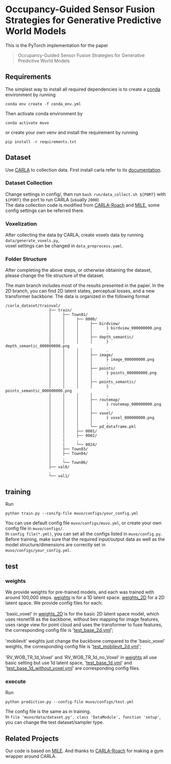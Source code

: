 # Occupancy-Guided Sensor Fusion Strategies for Generative Predictive World Models
This is the PyTorch implementation for the paper
>  Occupancy-Guided Sensor Fusion Strategies for Generative Predictive World Models <br/>

## Requirements
The simplest way to install all required dependencies is to create 
a [conda](https://docs.conda.io/projects/miniconda/en/latest/) environment by running
```
conda env create -f conda_env.yml
```
Then activate conda environment by
```
conda activate muvo
```
or create your own venv and install the requirement by running
```
pip install -r requirements.txt
```


## Dataset
Use [CARLA](http://carla.org/) to collection data. 
First install carla refer to its [documentation](https://carla.readthedocs.io/en/latest/).

### Dataset Collection
Change settings in config/, 
then run `bash run/data_collect.sh ${PORT}` 
with `${PORT}` the port to run CARLA (usually `2000`) <br/>
The data collection code is modified from 
[CARLA-Roach](https://github.com/zhejz/carla-roach) and [MILE](https://github.com/wayveai/mile),
some config settings can be referred there.

### Voxelization
After collecting the data by CARLA, create voxels data by running `data/generate_voxels.py`, <br/> 
voxel settings can be changed in `data_preprocess.yaml`.

### Folder Structure
After completing the above steps, or otherwise obtaining the dataset,
please change the file structure of the dataset. <br/>

The main branch includes most of the results presented in the paper. In the 2D branch, you can find 2D latent states, perceptual losses, and a new transformer backbone. The data is organized in the following format
```
/carla_dataset/trainval/
                   ├── train/
                   │     ├── Town01/
                   │     │     ├── 0000/
                   │     │     │     ├── birdview/
                   │     │     │     │      ├ birdview_000000000.png
                   │     │     │     │      .
                   │     │     │     ├── depth_semantic/
                   │     │     │     │      ├ depth_semantic_000000000.png
                   │     │     │     │      .
                   │     │     │     ├── image/
                   │     │     │     │      ├ image_000000000.png
                   │     │     │     │      .
                   │     │     │     ├── points/
                   │     │     │     │      ├ points_000000000.png
                   │     │     │     │      .
                   │     │     │     ├── points_semantic/
                   │     │     │     │      ├ points_semantic_000000000.png
                   │     │     │     │      .
                   │     │     │     ├── routemap/
                   │     │     │     │      ├ routemap_000000000.png
                   │     │     │     │      .
                   │     │     │     ├── voxel/
                   │     │     │     │      ├ voxel_000000000.png
                   │     │     │     │      .
                   │     │     │     └── pd_dataframe.pkl
                   │     │     ├── 0001/
                   │     │     ├── 0002/
                   │     |     .
                   │     |     └── 0024/
                   │     ├── Town03/
                   │     ├── Town04/
                   │     .
                   │     └── Town06/
                   ├── val0/
                   .
                   └── val1/
```

## training
Run
```angular2html
python train.py --conifg-file muvo/configs/your_config.yml
```
You can use default config file `muvo/configs/muvo.yml`, or create your own config file in `muvo/configs/`. <br/>
In `config file(*.yml)`, you can set all the configs listed in `muvo/config.py`. <br/>
Before training, make sure that the required input/output data as well as the model structure/dimensions are correctly set in `muvo/configs/your_config.yml`.

## test

### weights

We provide weights for pre-trained models, and each was trained with around 100,000 steps. [weights](https://github.com/daniel-bogdoll/MUVO/releases/tag/1.0) is for a 1D latent space. [weights_2D](https://github.com/daniel-bogdoll/MUVO/releases/tag/2.0) for a 2D latent space. We provide config files for each:  <br/>  <br/> 
'basic_voxel' in [weights_2D](https://github.com/daniel-bogdoll/MUVO/releases/tag/2.0) is for the basic 2D latent space model, which uses resnet18 as the backbone, without bev mapping for image features, uses range view for point cloud and uses the transformer to fuse features, the corresponding config file is '[test_base_2d.yml](https://github.com/daniel-bogdoll/MUVO/blob/main/muvo/configs/test_base_2d.yml)';  <br/>  <br/> 
'mobilevit' weights just change the backbone compared to the 'basic_voxel' weights, the corresponding config file is '[test_mobilevit_2d.yml](https://github.com/daniel-bogdoll/MUVO/blob/main/muvo/configs/test_mobilevit_2d.yml)'; <br/>  <br/> 
'RV_WOB_TR_1d_Voxel' and 'RV_WOB_TR_1d_no_Voxel' in [weights](https://github.com/daniel-bogdoll/MUVO/releases/tag/1.0) all use basic setting but use 1d latent space, '[test_base_1d.yml](https://github.com/daniel-bogdoll/MUVO/blob/main/muvo/configs/test_base_1d.yml)' and '[test_base_1d_without_voxel.yml](https://github.com/daniel-bogdoll/MUVO/blob/main/muvo/configs/test_base_1d_without_voxel.yml)' are corresponding config files.

### execute
Run
```angular2html
python prediction.py --config-file muvo/configs/test.yml
```
The config file is the same as in training.\
In `file 'muvo/data/dataset.py', class 'DataModule', function 'setup'`, you can change the test dataset/sampler type.

## Related Projects
Our code is based on [MILE](https://github.com/wayveai/mile). 
And thanks to [CARLA-Roach](https://github.com/zhejz/carla-roach) for making a gym wrapper around CARLA.
